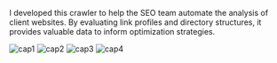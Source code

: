 I developed this crawler to help the SEO team automate the analysis of client websites. By evaluating link profiles and directory structures, it provides valuable data to inform optimization strategies.

![cap1](https://github.com/user-attachments/assets/897f7682-119c-4244-939a-a583f20951a0)
![cap2](https://github.com/user-attachments/assets/bf132487-b70d-40b0-b675-bd2f3f00b7fe)
![cap3](https://github.com/user-attachments/assets/a0a1517c-82ea-4d71-92e5-153c2a05284f)
![cap4](https://github.com/user-attachments/assets/5e68a39e-7326-4f5e-a5f8-81edb675ef8a)
